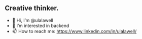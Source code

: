 ## Creative thinker.
- 👋 Hi, I’m @ulalawell
- 👀 I’m interested in backend
- 📫 How to reach me: https://www.linkedin.com/in/ulalawell/

<!---
ulalawell/ulalawell is a ✨ special ✨ repository because its `README.md` (this file) appears on your GitHub profile.
You can click the Preview link to take a look at your changes.
--->
